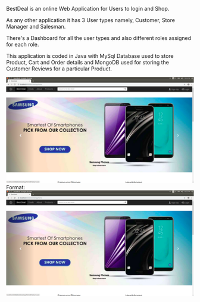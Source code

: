 BestDeal is an online Web Application for Users to login and Shop.  

As any other application it has 3 User types namely, Customer, Store Manager and Salesman. 

There's a Dashboard for all the user types and also different roles assigned for each role. 

This application is coded in Java with MySql Database used to store Product, Cart and Order details and MongoDB used for storing the Customer Reviews for a particular Product.


![Application Landing](https://github.com/DarshanKodipalli/BestDeal-Web-Application/blob/master/Application_Screenshots/1_Landing_screen.png)
Format: ![Alt Text](https://github.com/DarshanKodipalli/BestDeal-Web-Application/blob/master/Application_Screenshots/1_Landing_screen.png)

